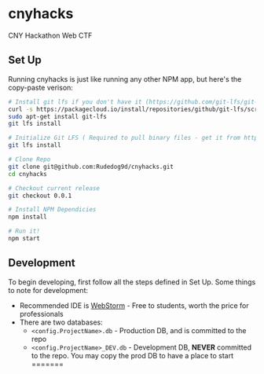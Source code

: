 # cnyhacks
CNY Hackathon Web CTF

## Set Up

Running cnyhacks is just like running any other NPM app, but here's the copy-paste verison:
```bash
# Install git lfs if you don't have it (https://github.com/git-lfs/git-lfs/wiki/Installation)
curl -s https://packagecloud.io/install/repositories/github/git-lfs/script.deb.sh | sudo bash
sudo apt-get install git-lfs
git lfs install

# Initialize Git LFS ( Required to pull binary files - get it from https://github.com/git-lfs/git-lfs/ )
git lfs install

# Clone Repo
git clone git@github.com:Rudedog9d/cnyhacks.git
cd cnyhacks

# Checkout current release
git checkout 0.0.1 

# Install NPM Dependicies
npm install

# Run it!
npm start
```

## Development

To begin developing, first follow all the steps defined in Set Up. Some things to note for development:
- Recommended IDE is [WebStorm](https://www.jetbrains.com/webstorm/) - Free to students, 
    worth the price for professionals
- There are two databases:
    - `<config.ProjectName>.db` - Production DB, and is committed to the repo
    - `<config.ProjectName>_DEV.db` - Development DB, **NEVER** committed to the repo.
                                      You may copy the prod DB to have a place to start
=======
